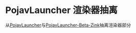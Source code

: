 # PojavLauncher 渲染器抽离

从[PojavLauncher](https://github.com/PojavLauncherTeam/PojavLauncher)与[PojavLauncher-Beta-Zink](https://github.com/Vera-Firefly/PojavLauncher-Beta-Zink)抽离渲染器部分